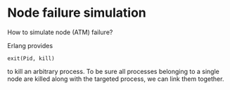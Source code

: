 Node failure simulation
=======================

How to simulate node (ATM) failure?

Erlang provides

    exit(Pid, kill)

to kill an arbitrary process. To be sure all processes belonging to a single
node are killed along with the targeted process, we can link them together.
